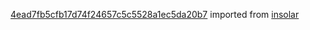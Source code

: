 [4ead7fb5cfb17d74f24657c5c5528a1ec5da20b7](https://github.com/insolar/insolar/commit/4ead7fb5cfb17d74f24657c5c5528a1ec5da20b7) imported from [insolar](https://github.com/insolar/insolar)
